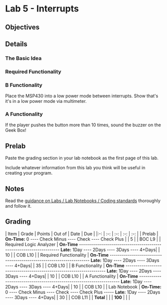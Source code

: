 # Lab 5 - Interrupts

## Objectives

## Details

### The Basic Idea

### Required Functionality




### B Functionality

Place the MSP430 into a low power mode between interrupts.  Show that's it's in a low power mode via multimeter.

### A Functionality

If the player pushes the button more than 10 times, sound the buzzer on the Geek Box!

## Prelab

Paste the grading section in your lab notebook as the first page of this lab.

Include whatever information from this lab you think will be useful in creating your program.

## Notes

Read the [guidance on Labs / Lab Notebooks / Coding standards](/ECE382/notes/labs.html) thoroughly and follow it.

## Grading

| Item | Grade | Points | Out of | Date | Due |
|:-: | :-: | :-: | :-: | :-: |
| Prelab | **On-Time:** 0 ---- Check Minus ---- Check ---- Check Plus | | 5 | | BOC L9 |
| Required Logic Analyzer | **On-Time** -------------------------------------------------------------------- **Late:** 1Day ---- 2Days ---- 3Days ---- 4+Days| | 10 | | COB L10 |
| Required Functionality | **On-Time** -------------------------------------------------------------------- **Late:** 1Day ---- 2Days ---- 3Days ---- 4+Days| | 35 | | COB L10 |
| B Functionality | **On-Time** -------------------------------------------------------------------- **Late:** 1Day ---- 2Days ---- 3Days ---- 4+Days| | 10 | | COB L10 |
| A Functionality | **On-Time** -------------------------------------------------------------------- **Late:** 1Day ---- 2Days ---- 3Days ---- 4+Days| | 10 | | COB L10 |
| Lab Notebook | **On-Time:** 0 ---- Check Minus ---- Check ---- Check Plus ----- **Late:** 1Day ---- 2Days ---- 3Days ---- 4+Days| | 30 | | COB L11 |
| **Total** | | | **100** | | |

